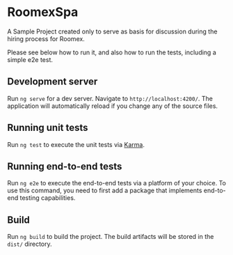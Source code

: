 # RoomexSpa

A Sample Project created only to serve as basis for discussion during the hiring process for Roomex.

Please see below how to run it, and also how to run the tests, including a simple e2e test.

## Development server

Run `ng serve` for a dev server. Navigate to `http://localhost:4200/`. The application will automatically reload if you change any of the source files.

## Running unit tests

Run `ng test` to execute the unit tests via [Karma](https://karma-runner.github.io).

## Running end-to-end tests

Run `ng e2e` to execute the end-to-end tests via a platform of your choice. To use this command, you need to first add a package that implements end-to-end testing capabilities.

## Build

Run `ng build` to build the project. The build artifacts will be stored in the `dist/` directory.
